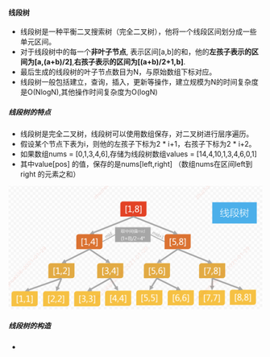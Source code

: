 #### 线段树

- 线段树是一种平衡二叉搜索树（完全二叉树），他将一个线段区间划分成一些单元区间。
- 对于线段树中的每一个**非叶子节点**, 表示区间[a,b]的和，他的**左孩子表示的区间为[a,(a+b)/2]**,**右孩子表示的区间为[(a+b)/2+1,b]**.
- 最后生成的线段树的叶子节点数目为N，与原始数组下标对应。
- 线段树一般包括建立，查询，插入，更新等操作，建立规模为N的时间复杂度是O(NlogN),其他操作时间复杂度为O(logN)

##### 线段树的特点

- 线段树是完全二叉树，线段树可以使用数组保存，对二叉树进行层序遍历。
- 假设某个节点下表为i，则他的左孩子下标为2 * i+1，右孩子下标为2 * i+2。
- 如果数组nums = [0,1,3,4,6],存储为线段树数组values = [14,4,10,1,3,4,6,0,1]
- 其中value[pos] 的值，保存的是nums[left,right] （数组nums在区间left到right 的元素之和）

![1.线段树表示](./1.线段树表示.png)

##### 线段树的构造

- 



